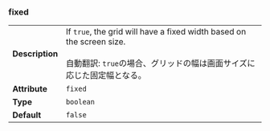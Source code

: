 ### fixed

|                 |                                                                                                                                                         |
| --------------- | ------------------------------------------------------------------------------------------------------------------------------------------------------- |
| **Description** | If `true`, the grid will have a fixed width based on the screen size.<br /><br />自動翻訳: `true`の場合、グリッドの幅は画面サイズに応じた固定幅となる。 |
| **Attribute**   | `fixed`                                                                                                                                                 |
| **Type**        | `boolean`                                                                                                                                               |
| **Default**     | `false`                                                                                                                                                 |
